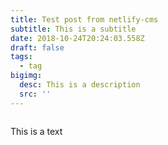 ```yaml
---
title: Test post from netlify-cms
subtitle: This is a subtitle
date: 2018-10-24T20:24:03.558Z
draft: false
tags:
  - tag
bigimg:
  desc: This is a description
  src: ''
---
```

![]()

This is a text

